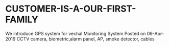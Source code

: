 # CUSTOMER-IS-A-OUR-FIRST-FAMILY
We introduce GPS system for vechal Monitoring System  Posted on 09-Apr-2019 CCTV camera, biometric,alarm panel, AP, smoke detector, cables
